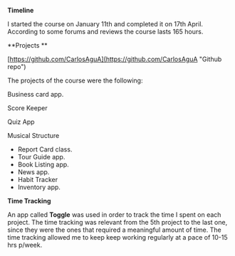 **Timeline**

I started the course on January 11th and completed it on 17th April. According to some forums and reviews the course lasts 165 hours.

**Projects **

[https://github.com/CarlosAguA](https://github.com/CarlosAguA "Github repo")

The  projects of the course were the following:

Business card app.

Score Keeper

Quiz App

Musical Structure

* Report Card class.
* Tour Guide app.
* Book Listing app.
* News app.
* Habit Tracker
* Inventory app. 

**Time Tracking**

An app called **Toggle** was used in order to track the time I spent on each project. The time tracking was relevant from the 5th project to the last one, since they were the ones that required a  meaningful amount of time. The time tracking allowed me to keep  keep working regularly at a pace of 10-15 hrs p/week.

